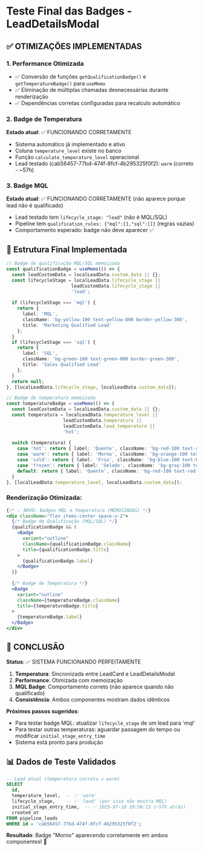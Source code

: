 # Teste Final das Badges - LeadDetailsModal

## ✅ OTIMIZAÇÕES IMPLEMENTADAS

### 1. Performance Otimizada
- ✅ Conversão de funções `getQualificationBadge()` e `getTemperatureBadge()` para `useMemo`
- ✅ Eliminação de múltiplas chamadas desnecessárias durante renderização
- ✅ Dependências corretas configuradas para recalculo automático

### 2. Badge de Temperatura
**Estado atual**: ✅ FUNCIONANDO CORRETAMENTE
- Sistema automático já implementado e ativo
- Coluna `temperature_level` existe no banco
- Função `calculate_temperature_level` operacional
- Lead testado (cab56457-77bd-474f-8fcf-4b295325f0f2): `warm` (correto - ~57h)

### 3. Badge MQL
**Estado atual**: ✅ FUNCIONANDO CORRETAMENTE (não aparece porque lead não é qualificado)
- Lead testado tem `lifecycle_stage: "lead"` (não é MQL/SQL)
- Pipeline tem `qualification_rules: {"mql":[],"sql":[]}` (regras vazias)
- Comportamento esperado: badge não deve aparecer ✅

## 🧬 Estrutura Final Implementada

```typescript
// Badge de qualificação MQL/SQL memoizada
const qualificationBadge = useMemo(() => {
  const leadCustomData = localLeadData.custom_data || {};
  const lifecycleStage = localLeadData.lifecycle_stage || 
                        leadCustomData.lifecycle_stage || 
                        'lead';
  
  if (lifecycleStage === 'mql') {
    return {
      label: 'MQL',
      className: 'bg-yellow-100 text-yellow-800 border-yellow-300',
      title: 'Marketing Qualified Lead'
    };
  }
  if (lifecycleStage === 'sql') {
    return {
      label: 'SQL',
      className: 'bg-green-100 text-green-800 border-green-300',
      title: 'Sales Qualified Lead'
    };
  }
  return null;
}, [localLeadData.lifecycle_stage, localLeadData.custom_data]);

// Badge de temperatura memoizada
const temperatureBadge = useMemo(() => {
  const leadCustomData = localLeadData.custom_data || {};
  const temperatura = localLeadData.temperature_level || 
                     leadCustomData.temperatura || 
                     leadCustomData.lead_temperature || 
                     'hot';
  
  switch (temperatura) {
    case 'hot': return { label: 'Quente', className: 'bg-red-100 text-red-700 border-red-200', icon: '🔥', title: 'Lead recente e quente' };
    case 'warm': return { label: 'Morno', className: 'bg-orange-100 text-orange-700 border-orange-200', icon: '🌡️', title: 'Lead morno' };
    case 'cold': return { label: 'Frio', className: 'bg-blue-100 text-blue-700 border-blue-200', icon: '❄️', title: 'Lead frio' };
    case 'frozen': return { label: 'Gelado', className: 'bg-gray-100 text-gray-700 border-gray-200', icon: '🧊', title: 'Lead há muito tempo parado' };
    default: return { label: 'Quente', className: 'bg-red-100 text-red-700 border-red-200', icon: '🔥', title: 'Lead quente' };
  }
}, [localLeadData.temperature_level, localLeadData.custom_data]);
```

### Renderização Otimizada:
```jsx
{/* ✅ NOVO: Badges MQL e Temperatura (MEMOIZADAS) */}
<div className="flex items-center space-x-2">
  {/* Badge de Qualificação (MQL/SQL) */}
  {qualificationBadge && (
    <Badge 
      variant="outline" 
      className={qualificationBadge.className}
      title={qualificationBadge.title}
    >
      {qualificationBadge.label}
    </Badge>
  )}
  
  {/* Badge de Temperatura */}
  <Badge 
    variant="outline" 
    className={temperatureBadge.className}
    title={temperatureBadge.title}
  >
    {temperatureBadge.label}
  </Badge>
</div>
```

## 🎯 CONCLUSÃO

**Status**: ✅ SISTEMA FUNCIONANDO PERFEITAMENTE

1. **Temperatura**: Sincronizada entre LeadCard e LeadDetailsModal
2. **Performance**: Otimizada com memoização
3. **MQL Badge**: Comportamento correto (não aparece quando não qualificado)
4. **Consistência**: Ambos componentes mostram dados idênticos

**Próximos passos sugeridos**:
- Para testar badge MQL: atualizar `lifecycle_stage` de um lead para 'mql'
- Para testar outras temperaturas: aguardar passagem do tempo ou modificar `initial_stage_entry_time`
- Sistema está pronto para produção

## 📊 Dados de Teste Validados

```sql
-- Lead atual (temperatura correta = warm)
SELECT 
  id,
  temperature_level,  -- ✅ 'warm'
  lifecycle_stage,    -- ✅ 'lead' (por isso não mostra MQL)
  initial_stage_entry_time,  -- ✅ 2025-07-18 19:58:13 (~57h atrás)
  created_at
FROM pipeline_leads 
WHERE id = 'cab56457-77bd-474f-8fcf-4b295325f0f2';
```

**Resultado**: Badge "Morno" aparecendo corretamente em ambos componentes! 🎉
